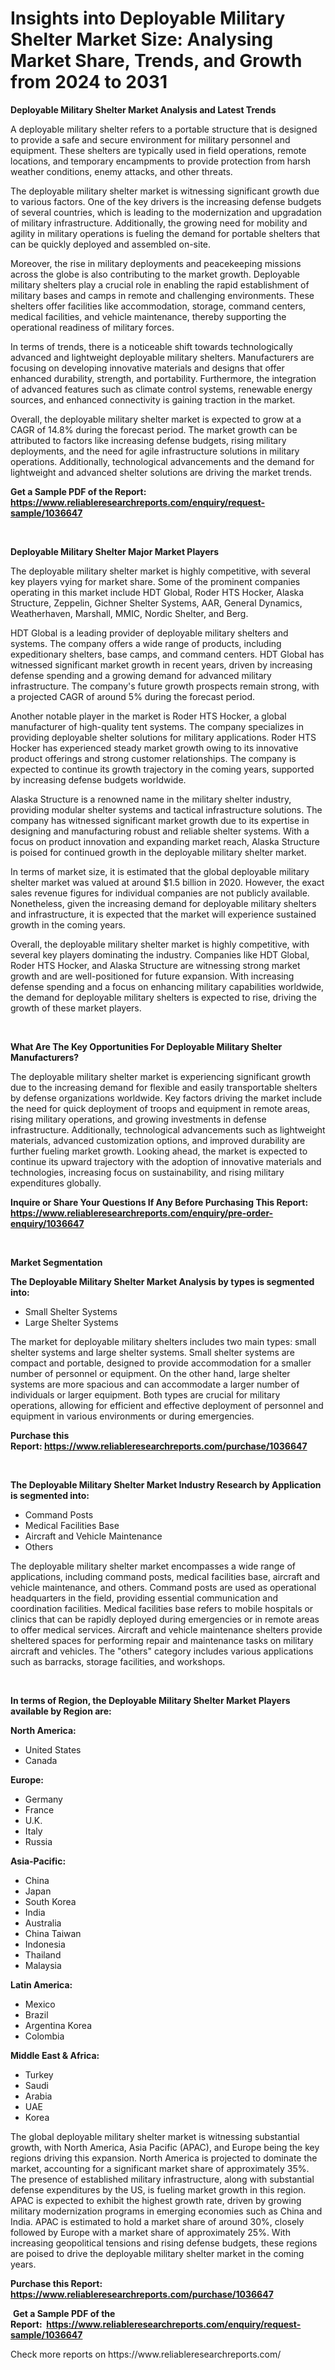 <p><h1>Insights into Deployable Military Shelter Market Size: Analysing Market Share, Trends, and Growth from 2024 to 2031</h1></p><p><strong>Deployable Military Shelter Market Analysis and Latest Trends</strong></p>
<p><p>A deployable military shelter refers to a portable structure that is designed to provide a safe and secure environment for military personnel and equipment. These shelters are typically used in field operations, remote locations, and temporary encampments to provide protection from harsh weather conditions, enemy attacks, and other threats.</p><p>The deployable military shelter market is witnessing significant growth due to various factors. One of the key drivers is the increasing defense budgets of several countries, which is leading to the modernization and upgradation of military infrastructure. Additionally, the growing need for mobility and agility in military operations is fueling the demand for portable shelters that can be quickly deployed and assembled on-site.</p><p>Moreover, the rise in military deployments and peacekeeping missions across the globe is also contributing to the market growth. Deployable military shelters play a crucial role in enabling the rapid establishment of military bases and camps in remote and challenging environments. These shelters offer facilities like accommodation, storage, command centers, medical facilities, and vehicle maintenance, thereby supporting the operational readiness of military forces.</p><p>In terms of trends, there is a noticeable shift towards technologically advanced and lightweight deployable military shelters. Manufacturers are focusing on developing innovative materials and designs that offer enhanced durability, strength, and portability. Furthermore, the integration of advanced features such as climate control systems, renewable energy sources, and enhanced connectivity is gaining traction in the market.</p><p>Overall, the deployable military shelter market is expected to grow at a CAGR of 14.8% during the forecast period. The market growth can be attributed to factors like increasing defense budgets, rising military deployments, and the need for agile infrastructure solutions in military operations. Additionally, technological advancements and the demand for lightweight and advanced shelter solutions are driving the market trends.</p></p>
<p><strong>Get a Sample PDF of the Report:&nbsp; <a href="https://www.reliableresearchreports.com/enquiry/request-sample/1036647">https://www.reliableresearchreports.com/enquiry/request-sample/1036647</a></strong></p>
<p>&nbsp;</p>
<p><strong>Deployable Military Shelter Major Market Players</strong></p>
<p><p>The deployable military shelter market is highly competitive, with several key players vying for market share. Some of the prominent companies operating in this market include HDT Global, Roder HTS Hocker, Alaska Structure, Zeppelin, Gichner Shelter Systems, AAR, General Dynamics, Weatherhaven, Marshall, MMIC, Nordic Shelter, and Berg.</p><p>HDT Global is a leading provider of deployable military shelters and systems. The company offers a wide range of products, including expeditionary shelters, base camps, and command centers. HDT Global has witnessed significant market growth in recent years, driven by increasing defense spending and a growing demand for advanced military infrastructure. The company's future growth prospects remain strong, with a projected CAGR of around 5% during the forecast period.</p><p>Another notable player in the market is Roder HTS Hocker, a global manufacturer of high-quality tent systems. The company specializes in providing deployable shelter solutions for military applications. Roder HTS Hocker has experienced steady market growth owing to its innovative product offerings and strong customer relationships. The company is expected to continue its growth trajectory in the coming years, supported by increasing defense budgets worldwide.</p><p>Alaska Structure is a renowned name in the military shelter industry, providing modular shelter systems and tactical infrastructure solutions. The company has witnessed significant market growth due to its expertise in designing and manufacturing robust and reliable shelter systems. With a focus on product innovation and expanding market reach, Alaska Structure is poised for continued growth in the deployable military shelter market.</p><p>In terms of market size, it is estimated that the global deployable military shelter market was valued at around $1.5 billion in 2020. However, the exact sales revenue figures for individual companies are not publicly available. Nonetheless, given the increasing demand for deployable military shelters and infrastructure, it is expected that the market will experience sustained growth in the coming years.</p><p>Overall, the deployable military shelter market is highly competitive, with several key players dominating the industry. Companies like HDT Global, Roder HTS Hocker, and Alaska Structure are witnessing strong market growth and are well-positioned for future expansion. With increasing defense spending and a focus on enhancing military capabilities worldwide, the demand for deployable military shelters is expected to rise, driving the growth of these market players.</p></p>
<p>&nbsp;</p>
<p><strong>What Are The Key Opportunities For Deployable Military Shelter Manufacturers?</strong></p>
<p><p>The deployable military shelter market is experiencing significant growth due to the increasing demand for flexible and easily transportable shelters by defense organizations worldwide. Key factors driving the market include the need for quick deployment of troops and equipment in remote areas, rising military operations, and growing investments in defense infrastructure. Additionally, technological advancements such as lightweight materials, advanced customization options, and improved durability are further fueling market growth. Looking ahead, the market is expected to continue its upward trajectory with the adoption of innovative materials and technologies, increasing focus on sustainability, and rising military expenditures globally.</p></p>
<p><strong>Inquire or Share Your Questions If Any Before Purchasing This Report: <a href="https://www.reliableresearchreports.com/enquiry/pre-order-enquiry/1036647">https://www.reliableresearchreports.com/enquiry/pre-order-enquiry/1036647</a></strong></p>
<p>&nbsp;</p>
<p><strong>Market Segmentation</strong></p>
<p><strong>The Deployable Military Shelter Market Analysis by types is segmented into:</strong></p>
<p><ul><li>Small Shelter Systems</li><li>Large Shelter Systems</li></ul></p>
<p><p>The market for deployable military shelters includes two main types: small shelter systems and large shelter systems. Small shelter systems are compact and portable, designed to provide accommodation for a smaller number of personnel or equipment. On the other hand, large shelter systems are more spacious and can accommodate a larger number of individuals or larger equipment. Both types are crucial for military operations, allowing for efficient and effective deployment of personnel and equipment in various environments or during emergencies.</p></p>
<p><strong>Purchase this Report:&nbsp;<a href="https://www.reliableresearchreports.com/purchase/1036647">https://www.reliableresearchreports.com/purchase/1036647</a></strong></p>
<p>&nbsp;</p>
<p><strong>The Deployable Military Shelter Market Industry Research by Application is segmented into:</strong></p>
<p><ul><li>Command Posts</li><li>Medical Facilities Base</li><li>Aircraft and Vehicle Maintenance</li><li>Others</li></ul></p>
<p><p>The deployable military shelter market encompasses a wide range of applications, including command posts, medical facilities base, aircraft and vehicle maintenance, and others. Command posts are used as operational headquarters in the field, providing essential communication and coordination facilities. Medical facilities base refers to mobile hospitals or clinics that can be rapidly deployed during emergencies or in remote areas to offer medical services. Aircraft and vehicle maintenance shelters provide sheltered spaces for performing repair and maintenance tasks on military aircraft and vehicles. The "others" category includes various applications such as barracks, storage facilities, and workshops.</p></p>
<p>&nbsp;</p>
<p><strong>In terms of Region, the Deployable Military Shelter Market Players available by Region are:</strong></p>
<p>
    <p> <strong> North America: </strong>
        <ul>
            <li>United States</li>
            <li>Canada</li>
        </ul>
        </p> 
    <p> <strong> Europe: </strong>
        <ul>
            <li>Germany</li>
            <li>France</li>
            <li>U.K.</li>
            <li>Italy</li>
            <li>Russia</li>
        </ul>
        </p> 
    <p> <strong> Asia-Pacific: </strong>
        <ul>
            <li>China</li>
            <li>Japan</li>
            <li>South Korea</li>
            <li>India</li>
            <li>Australia</li>
            <li>China Taiwan</li>
            <li>Indonesia</li>
            <li>Thailand</li>
            <li>Malaysia</li>
        </ul>
        </p> 
    <p> <strong> Latin America: </strong>
        <ul>
            <li>Mexico</li>
            <li>Brazil</li>
            <li>Argentina Korea</li>
            <li>Colombia</li>
        </ul>
        </p> 
    <p> <strong> Middle East & Africa: </strong>
        <ul>
            <li>Turkey</li>
            <li>Saudi</li>
            <li>Arabia</li>
            <li>UAE</li>
            <li>Korea</li>
        </ul>
    </p>
    </p>
<p><p>The global deployable military shelter market is witnessing substantial growth, with North America, Asia Pacific (APAC), and Europe being the key regions driving this expansion. North America is projected to dominate the market, accounting for a significant market share of approximately 35%. The presence of established military infrastructure, along with substantial defense expenditures by the US, is fueling market growth in this region. APAC is expected to exhibit the highest growth rate, driven by growing military modernization programs in emerging economies such as China and India. APAC is estimated to hold a market share of around 30%, closely followed by Europe with a market share of approximately 25%. With increasing geopolitical tensions and rising defense budgets, these regions are poised to drive the deployable military shelter market in the coming years.</p></p>
<p><strong>Purchase this Report: <a href="https://www.reliableresearchreports.com/purchase/1036647">https://www.reliableresearchreports.com/purchase/1036647</a></strong></p>
<p>&nbsp;<strong>Get a Sample PDF of the Report:&nbsp;&nbsp;<a href="https://www.reliableresearchreports.com/enquiry/request-sample/1036647">https://www.reliableresearchreports.com/enquiry/request-sample/1036647</a></strong></p>
<p><strong></strong></p>
<p>Check more reports on https://www.reliableresearchreports.com/</p>